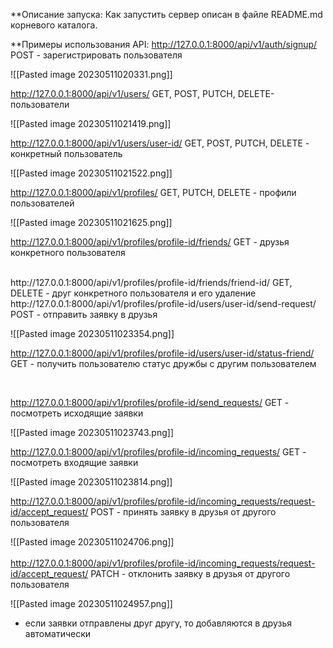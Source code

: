**Описание запуска:
Как запустить сервер описан в файле README.md корневого каталога.


**Примеры использования API:
http://127.0.0.1:8000/api/v1/auth/signup/ POST - зарегистрировать пользователя

![[Pasted image 20230511020331.png]]
<br>

http://127.0.0.1:8000/api/v1/users/ GET, POST, PUTCH, DELETE- пользователи

![[Pasted image 20230511021419.png]]
<br>

http://127.0.0.1:8000/api/v1/users/user-id/ GET, POST, PUTCH, DELETE - конкретный пользователь

![[Pasted image 20230511021522.png]]
<br>

http://127.0.0.1:8000/api/v1/profiles/ GET, PUTCH, DELETE - профили пользователей

![[Pasted image 20230511021625.png]]
<br>

http://127.0.0.1:8000/api/v1/profiles/profile-id/friends/ GET - друзья конкретного пользователя

<br>
http://127.0.0.1:8000/api/v1/profiles/profile-id/friends/friend-id/ GET, DELETE - друг конкретного пользователя и его удаление

<br>
http://127.0.0.1:8000/api/v1/profiles/profile-id/users/user-id/send-request/ POST - отправить заявку в друзья

![[Pasted image 20230511023354.png]]
<br>

http://127.0.0.1:8000/api/v1/profiles/profile-id/users/user-id/status-friend/ GET - получить пользователю статус дружбы с другим пользователем

<br>

http://127.0.0.1:8000/api/v1/profiles/profile-id/send_requests/ GET - посмотреть исходящие заявки

![[Pasted image 20230511023743.png]]
<br>

http://127.0.0.1:8000/api/v1/profiles/profile-id/incoming_requests/ GET - посмотреть входящие заявки

![[Pasted image 20230511023814.png]]
<br>

http://127.0.0.1:8000/api/v1/profiles/profile-id/incoming_requests/request-id/accept_request/ POST - принять заявку в друзья от другого пользователя

![[Pasted image 20230511024706.png]]
<br>
<br>
http://127.0.0.1:8000/api/v1/profiles/profile-id/incoming_requests/request-id/accept_request/ PATCH - отклонить заявку в друзья от другого пользователя

![[Pasted image 20230511024957.png]]
<br>

 - если заявки отправлены друг другу, то добавляются в друзья автоматически
